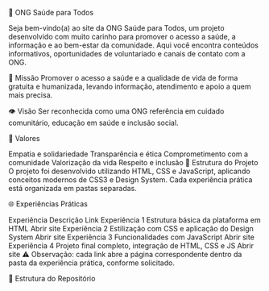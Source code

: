 🌿 ONG Saúde para Todos

Seja bem-vindo(a) ao site da ONG Saúde para Todos, um projeto desenvolvido com muito carinho para promover o acesso a saúde, a informação e ao bem-estar da comunidade.
Aqui você encontra conteúdos informativos, oportunidades de voluntariado e canais de contato com a ONG.

💚 Missão Promover o acesso a saúde e a qualidade de vida de forma gratuita e humanizada, levando informação, atendimento e apoio a quem mais precisa.

👁️ Visão Ser reconhecida como uma ONG referência em cuidado comunitário, educação em saúde e inclusão social.

🌱 Valores

Empatia e solidariedade
Transparência e ética
Comprometimento com a comunidade
Valorização da vida
Respeito e inclusão
🧱 Estrutura do Projeto O projeto foi desenvolvido utilizando HTML, CSS e JavaScript, aplicando conceitos modernos de CSS3 e Design System.
Cada experiência prática está organizada em pastas separadas.

🌐 Experiências Práticas

Experiência	Descrição	Link
Experiência 1	Estrutura básica da plataforma em HTML	Abrir site
Experiência 2	Estilização com CSS e aplicação do Design System	Abrir site
Experiência 3	Funcionalidades com JavaScript	Abrir site
Experiência 4	Projeto final completo, integração de HTML, CSS e JS	Abrir site
⚠️ Observação: cada link abre a página correspondente dentro da pasta da experiência prática, conforme solicitado.

📂 Estrutura do Repositório